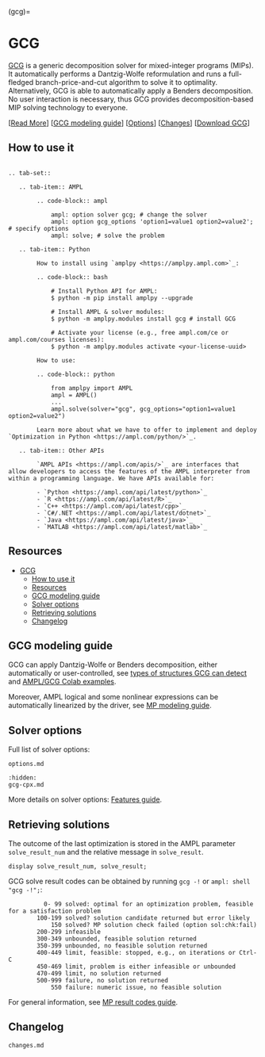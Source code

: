 (gcg)=

# GCG

[GCG](https://gcg.or.rwth-aachen.de/) is a generic decomposition solver for mixed-integer programs (MIPs).
It automatically performs a Dantzig-Wolfe reformulation and runs a full-fledged
branch-price-and-cut algorithm to solve it to optimality. Alternatively,
GCG is able to automatically apply a Benders decomposition.
No user interaction is necessary, thus GCG provides decomposition-based MIP solving technology to everyone.

[[Read More](https://ampl.com/products/solvers/open-source-solvers/)]
[[GCG modeling guide](#gcg-modeling-guide)]
[[Options](#solver-options)]
[[Changes](changes.md)]
[[Download GCG](https://portal.ampl.com/user/ampl/download/gcg)]

## How to use it

```{eval-rst}

.. tab-set::

   .. tab-item:: AMPL

        .. code-block:: ampl

            ampl: option solver gcg; # change the solver
            ampl: option gcg_options 'option1=value1 option2=value2'; # specify options
            ampl: solve; # solve the problem

   .. tab-item:: Python
   
        How to install using `amplpy <https://amplpy.ampl.com>`_:

        .. code-block:: bash

            # Install Python API for AMPL:
            $ python -m pip install amplpy --upgrade

            # Install AMPL & solver modules:
            $ python -m amplpy.modules install gcg # install GCG

            # Activate your license (e.g., free ampl.com/ce or ampl.com/courses licenses):
            $ python -m amplpy.modules activate <your-license-uuid>

        How to use:

        .. code-block:: python

            from amplpy import AMPL
            ampl = AMPL()
            ...
            ampl.solve(solver="gcg", gcg_options="option1=value1 option2=value2")

        Learn more about what we have to offer to implement and deploy `Optimization in Python <https://ampl.com/python/>`_.

   .. tab-item:: Other APIs

        `AMPL APIs <https://ampl.com/apis/>`_ are interfaces that allow developers to access the features of the AMPL interpreter from within a programming language. We have APIs available for:

        - `Python <https://ampl.com/api/latest/python>`_
        - `R <https://ampl.com/api/latest/R>`_
        - `C++ <https://ampl.com/api/latest/cpp>`_
        - `C#/.NET <https://ampl.com/api/latest/dotnet>`_
        - `Java <https://ampl.com/api/latest/java>`_
        - `MATLAB <https://ampl.com/api/latest/matlab>`_
```

## Resources

- [GCG](#gcg)
  - [How to use it](#how-to-use-it)
  - [Resources](#resources)
  - [GCG modeling guide](#gcg-modeling-guide)
  - [Solver options](#solver-options)
  - [Retrieving solutions](#retrieving-solutions)
  - [Changelog](#changelog)

## GCG modeling guide

GCG can apply Dantzig-Wolfe or Benders decomposition,
either automatically or user-controlled,
see
[types of structures GCG can detect](https://gcg.or.rwth-aachen.de/doc/structure-types.html)
and
[AMPL/GCG Colab examples](https://ampl.com/colab/tags/gcg.html#tag-gcg).

Moreover, AMPL logical and some nonlinear expressions can be
automatically linearized by the driver,
see [MP modeling guide](https://mp.ampl.com/model-guide.html).

## Solver options

Full list of solver options:
```{toctree}
options.md
```
```{toctree}
:hidden:
gcg-cpx.md
```

More details on solver options: [Features guide](https://mp.ampl.com/features-guide.html).


## Retrieving solutions

The outcome of the last optimization is stored in the AMPL parameter `solve_result_num` and the relative message in
`solve_result`.

```ampl
display solve_result_num, solve_result;
```

GCG solve result codes can be obtained by running `gcg -!` or `ampl: shell "gcg -!";`:
```
          0- 99 solved: optimal for an optimization problem, feasible for a satisfaction problem
        100-199 solved? solution candidate returned but error likely
            150 solved? MP solution check failed (option sol:chk:fail)
        200-299 infeasible
        300-349 unbounded, feasible solution returned
        350-399 unbounded, no feasible solution returned
        400-449 limit, feasible: stopped, e.g., on iterations or Ctrl-C
        450-469 limit, problem is either infeasible or unbounded
        470-499 limit, no solution returned
        500-999 failure, no solution returned
            550 failure: numeric issue, no feasible solution
```

For general information, see [MP result codes guide](https://mp.ampl.com/features-guide.html#solve-result-codes).

## Changelog

```{toctree}
changes.md
```
